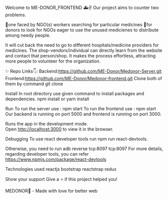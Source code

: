 Welcome to ME-DONOR_FRONTEND 🚑✌
Our project aims to counter two problems.

💨one faced by NGO(s) workers searching for particular medicines
💨for donors to look for NGOs eager to use the unused medicienes to distribute among needy people.

It will cut back the need to go to different hospitals/medicine providers for medicines. The shop-vendors/individual can directly learn from the website and contact that person/shop. It makes the process effortless, attracting more people to volunteer for the organization.

✨
Repo Links👇:
Backend:https://github.com/ME-Donor/Medonor-Server.git
Frontend:https://github.com/ME-Donor/Medonor-frontend.git
Clone both of them by command git clone 

Install
In root directory use given command to install packages and dependencies.
npm install or yarn install
 
Run
To run the server use : npm start
To run the frontend use : npm start 
Our backend is running on port 5000 and frontend is running on port 3000. 

Runs the app in the development mode.\
Open [http://localhost:3000](http://localhost:3000) to view it in the browser.

Debugging
To use react developer tools run npm run react-devtools.

Otherwise, you need to run adb reverse tcp:8097 tcp:8097
For more details, regarding developer tools, you can refer https://www.npmjs.com/package/react-devtools

Technologies used
reactjs bootstrap reactstrap redux

Show your support
Give a ⭐️ if this project helped you!

MEDONOR💌 - Made with love for better web
